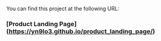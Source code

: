 You can find this project at the following URL:

### [Product Landing Page] (https://yn9lo3.github.io/product_landing_page/)